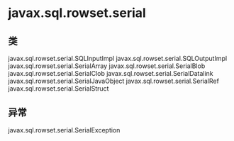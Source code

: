 # javax.sql.rowset.serial

## 类

javax.sql.rowset.serial.SQLInputImpl
javax.sql.rowset.serial.SQLOutputImpl
javax.sql.rowset.serial.SerialArray
javax.sql.rowset.serial.SerialBlob
javax.sql.rowset.serial.SerialClob
javax.sql.rowset.serial.SerialDatalink
javax.sql.rowset.serial.SerialJavaObject
javax.sql.rowset.serial.SerialRef
javax.sql.rowset.serial.SerialStruct

## 异常

javax.sql.rowset.serial.SerialException




